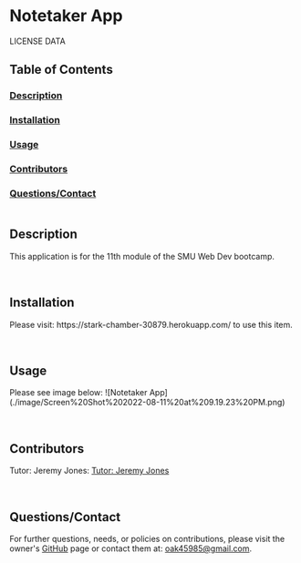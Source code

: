 
# Notetaker App

LICENSE DATA

## Table of Contents
### [Description](#des)
### [Installation](#ins)
### [Usage](#use)
### [Contributors](#con)
### [Questions/Contact](#que)<br><br>

## <a name="des">Description</a>
<p> This application is for the 11th module of the SMU Web Dev bootcamp. </p><br>


## <a name="ins">Installation</a>
<p> Please visit: https://stark-chamber-30879.herokuapp.com/ to use this item. </p><br>


## <a name="use">Usage</a>
<p> Please see image below:
![Notetaker App](./image/Screen%20Shot%202022-08-11%20at%209.19.23%20PM.png)</p> <br>


## <a name="con">Contributors</a>
<p> 
    Tutor: Jeremy Jones: <a href="jjones6@instructors.2u.com">Tutor: Jeremy Jones</a>
      
   </p><br>


## <a name="que">Questions/Contact</a>
<p> For further questions, needs, or policies on contributions, please visit the owner's <a href="https://github.com/oak45985">GitHub</a> page or contact them at: <a href="mailto:oak45985@gmail.com">oak45985@gmail.com</a>.</p>